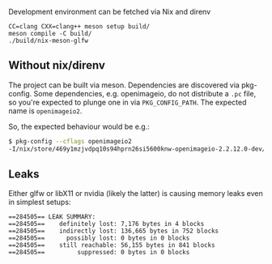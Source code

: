 Development environment can be fetched via Nix and direnv

```
CC=clang CXX=clang++ meson setup build/
meson compile -C build/
./build/nix-meson-glfw
```

## Without nix/direnv

The project can be built via meson.
Dependencies are discovered via pkg-config.
Some dependencies, e.g. openimageio, do not distribute a `.pc` file,
so you're expected to plunge one in via `PKG_CONFIG_PATH`.
The expected name is `openimageio2`.

So, the expected behaviour would be e.g.:

```bash
$ pkg-config --cflags openimageio2
-I/nix/store/469y1mzjvdpq10s94hprn26si5600knw-openimageio-2.2.12.0-dev/include
```


## Leaks

Either glfw or libX11 or nvidia (likely the latter) is causing memory leaks even in simplest setups:

```
==284505== LEAK SUMMARY:
==284505==    definitely lost: 7,176 bytes in 4 blocks
==284505==    indirectly lost: 136,665 bytes in 752 blocks
==284505==      possibly lost: 0 bytes in 0 blocks
==284505==    still reachable: 56,155 bytes in 841 blocks
==284505==         suppressed: 0 bytes in 0 blocks
```
